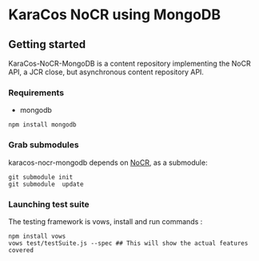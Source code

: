 # KaraCos NoCR using MongoDB

## Getting started

KaraCos-NoCR-MongoDB is a content repository implementing the  NoCR API, a JCR close, but asynchronous content repository API.

### Requirements

* mongodb

```
npm install mongodb
```

### Grab submodules

karacos-nocr-mongodb depends on [NoCR](https://github.com/NoCR/NoCR/), as a submodule:

```
git submodule init
git submodule  update
```

### Launching test suite

The testing framework is vows, install and run commands :

```
npm install vows
vows test/testSuite.js --spec ## This will show the actual features covered
```
